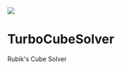 ![](https://github.com/thomasroulin/TurboCubeSolver/blob/master/Pictures/GitWiki/LoadScreen_0.png)

TurboCubeSolver
===============

Rubik's Cube Solver

